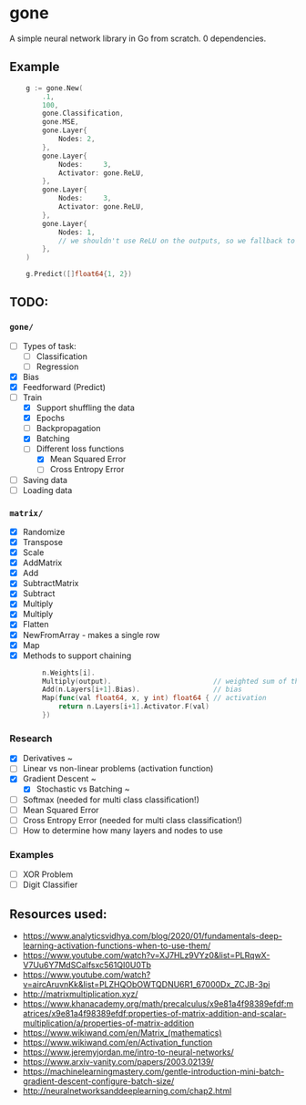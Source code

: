 # gone

A simple neural network library in Go from scratch. 0 dependencies.

## Example

```go
	g := gone.New(
		.1,
		100,
		gone.Classification,
		gone.MSE,
		gone.Layer{
			Nodes: 2,
		},
		gone.Layer{
			Nodes:     3,
			Activator: gone.ReLU,
		},
		gone.Layer{
			Nodes:     3,
			Activator: gone.ReLU,
		},
		gone.Layer{
			Nodes: 1,
			// we shouldn't use ReLU on the outputs, so we fallback to Id
		},
	)

	g.Predict([]float64{1, 2})
```

## TODO:

### `gone/`

- [ ] Types of task:
  - [ ] Classification
  - [ ] Regression
- [x] Bias
- [x] Feedforward (Predict)
- [ ] Train
  - [x] Support shuffling the data
  - [x] Epochs
  - [ ] Backpropagation
  - [x] Batching
  - [ ] Different loss functions
    - [x] Mean Squared Error
    - [ ] Cross Entropy Error
- [ ] Saving data
- [ ] Loading data

### `matrix/`

- [x] Randomize
- [x] Transpose
- [x] Scale
- [x] AddMatrix
- [x] Add
- [x] SubtractMatrix
- [x] Subtract
- [x] Multiply
- [x] Multiply
- [x] Flatten
- [x] NewFromArray - makes a single row
- [x] Map
- [x] Methods to support chaining

```go
	    n.Weights[i].
		Multiply(output).                         // weighted sum of the previous layer)
		Add(n.Layers[i+1].Bias).                  // bias
		Map(func(val float64, x, y int) float64 { // activation
			return n.Layers[i+1].Activator.F(val)
		})
```

### Research

- [x] Derivatives ~
- [ ] Linear vs non-linear problems (activation function)
- [x] Gradient Descent ~
  - [x] Stochastic vs Batching ~
- [ ] Softmax (needed for multi class classification!)
- [ ] Mean Squared Error
- [ ] Cross Entropy Error (needed for multi class classification!)
- [ ] How to determine how many layers and nodes to use

### Examples

- [ ] XOR Problem
- [ ] Digit Classifier

## Resources used:

- https://www.analyticsvidhya.com/blog/2020/01/fundamentals-deep-learning-activation-functions-when-to-use-them/
- https://www.youtube.com/watch?v=XJ7HLz9VYz0&list=PLRqwX-V7Uu6Y7MdSCaIfsxc561QI0U0Tb
- https://www.youtube.com/watch?v=aircAruvnKk&list=PLZHQObOWTQDNU6R1_67000Dx_ZCJB-3pi
- http://matrixmultiplication.xyz/
- https://www.khanacademy.org/math/precalculus/x9e81a4f98389efdf:matrices/x9e81a4f98389efdf:properties-of-matrix-addition-and-scalar-multiplication/a/properties-of-matrix-addition
- https://www.wikiwand.com/en/Matrix_(mathematics)
- https://www.wikiwand.com/en/Activation_function
- https://www.jeremyjordan.me/intro-to-neural-networks/
- https://www.arxiv-vanity.com/papers/2003.02139/
- https://machinelearningmastery.com/gentle-introduction-mini-batch-gradient-descent-configure-batch-size/
- http://neuralnetworksanddeeplearning.com/chap2.html
